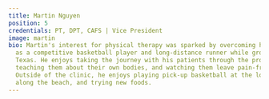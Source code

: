 ```yaml
---
title: Martin Nguyen
position: 5
credentials: PT, DPT, CAFS | Vice President
image: martin
bio: Martin's interest for physical therapy was sparked by overcoming his own injuries
  as a competitive basketball player and long-distance runner while growing up in
  Texas. He enjoys taking the journey with his patients through the process of rehabilitation,
  teaching them about their own bodies, and watching them leave pain-free with a smile.
  Outside of the clinic, he enjoys playing pick-up basketball at the local gym, running
  along the beach, and trying new foods.
---
```

